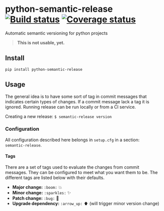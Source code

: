 # python-semantic-release [![Build status](https://ci.frigg.io/relekang/python-semantic-release.svg)][last-build] [![Coverage status](https://ci.frigg.io/relekang/python-semantic-release/coverage.svg)][last-build]

Automatic semantic versioning for python projects

> **This is not usable, yet.**

## Install
```
pip install python-semantic-release
```

## Usage
The general idea is to have some sort of tag in commit messages that indicates certain types of changes.
If a commit message lack a tag it is ignored. Running release can be run locally or from a CI service.

Creating a new release: `$ semantic-release version`

### Configuration
All configuration described here belongs in `setup.cfg` in a section: `semantic-release`.

#### Tags
There are a set of tags used to evaluate the changes from commit messages. They can be configured
to meet what you want them to be. The different tags are listed below with their defaults.

* **Major change:** `:boom:` :boom:
* **Minor change:** `:sparkles:` :sparkles:
* **Patch change:** `:bug:` :bug:
* **Upgrade dependency:** `:arrow_up:` :arrow_up: (will trigger minor version change)


[last-build]: https://ci.frigg.io/relekang/python-semantic-release/last/
